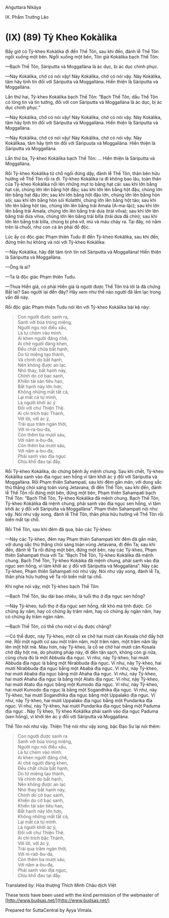 Aṅguttara Nikāya

IX. Phẩm Trưởng Lão

# (IX) (89) Tỷ Kheo Kokàlika

Bấy giờ có Tỷ-kheo Kokàlika đi đến Thế Tôn, sau khi đến, đảnh lễ Thế Tôn ngồi xuống một bên. Ngồi xuống một bên, Tôn giả Kokàlika bạch Thế Tôn:

—Bạch Thế Tôn, Sàriputta và Moggallàna là ác dục, bị ác dục chinh phục.

—Này Kokàlika, chớ có nói vậy! Này Kokàlika, chớ có nói vậy. Này Kokàlika, tâm hãy tịnh tín đối với Sàriputta và Moggallàna. Hiền thiện là Sàriputta và Moggallàna.

Lần thứ hai, Tỷ-kheo Kokàlika bạch Thế Tôn: “Bạch Thế Tôn, dầu Thế Tôn có lòng tin và tin tưởng, đối với con Sàriputta và Moggallàna là ác dục, bị ác dục chinh phục.”

—Này Kokàlika, chớ có nói vậy! Này Kokàlika, chớ có nói vậy. Này Kokàlika, tâm hãy tịnh tín đối với Sàriputta và Moggallàna. Hiền thiện là Sàriputta và Moggallàna.

—Này Kokàlika, chớ có nói vậy! Này Kokàlika, chớ có nói vậy. Này Kokàlikaa, tâm hãy tịnh tín đối với Sàripuuta và Moggallàna. Hiền thiện là Sàriputta và Moggallàna.

Lần thứ ba, Tỷ-kheo Kokàlika bạch Thế Tôn: ... Hiền thiện là Sàriputta và Moggallàna.

Rồi Tỷ-kheo Kokàlika từ chỗ ngồi đứng dậy, đảnh lễ Thế Tôn, thân bên hữu hướng về Thế Tôn rồi ra đi. Tỷ-kheo Kokàlika ra đi không bao lâu, toàn thân của Tỷ-kheo Kokàlika nổi lên những mụt to bằng hạt cải: sau khi lớn bằng hạt cải, chúng lớn lên bằng hột đậu; sau khi lớn lên bằng hột đậu, chúng lớn lên bằng hạt đậu lớn; sau khi lớn bằng hột đậu lớn, chúng lớn lên bằng hòn sỏi; sau khi lớn bằng hòn sỏi Kolatthi, chúng lớn lên bằng hột táo; sau khi lớn lên bằng hột táo, chúng lớn lên bằng trái Amala (A-ma-lặc); sau khi lớn lên bằng trái Amala, chúng lớn lên bằng trái dưa (trái vilva); sau khi lớn lên bằng trái dưa vilva, chúng lớn lên bằng trái billa (trái dưa đã chín); sau khi lớn lên bằng trái billa, chúng bị phá vỡ, mủ và máu chảy ra. Tại đây, nó nằm trên lá chuối, như con cá ăn phải đồ độc.

Lúc ấy có độc giác Phạm thiên Tudu đi đến Tỷ-kheo Kokàlika, sau khi đến, đứng trên hư không và nói với Tỷ-kheo Kokàlika:

—Này Kokàlika, hãy đặt tâm tịnh tín nơi Sàriputta và Moggallàna! Hiền thiện là Sàriputta và Moggallàna.

—Ông là ai?

—Ta là độc giác Phạm thiên Tudu.

—Thưa Hiền giả, có phải Hiền giả là người được Thế Tôn trả lời là đã chứng Bất lai? Sao người lại đến đây? Hãy xem như thế nào người đã lầm lạc trong vấn đề này.

Rồi độc giác Phạm thiện Tudu nói lên với Tỷ-kheo Kokàlika bài kệ này:

> Con người được sanh ra,  
> Sanh với búa trong miệng,  
> Người ngu nói điều xấu,  
> Là tự chém vào mình.  
> Ai khen người đáng chê,  
> Ai chê người đáng khen,  
> Ðều chất chứa bất hạnh,  
> Do từ miệng tạo thành,  
> Và chính do bất hạnh,  
> Nên không được an lạc.  
> Nhỏ thay, bất hạnh này,  
> Chính do cờ bạc sanh,  
> Khiến tài sản tiêu hao,  
> Bất hạnh này lớn hơn,  
> Không những mất tất cả,  
> Lại mất cả tự mình,  
> Là người khởi ác ý  
> Ðối với chư Thiện Thệ.  
> Ai chỉ trích bậc Thánh,  
> Với lời, với ác ý,  
> Trải qua trăm ngàn thời,  
> Với ni-ra-bu-đa,  
> Còn thêm ba mươi sáu,  
> Với năm a-bu-đa,  
> Còn thêm ba mươi sáu,  
> Với năm a-bu-đa,  
> Phải sanh vào địa ngục  
> Chịu khổ đau tại đấy.

Rồi Tỷ-kheo Kokàlika, do chứng bệnh ấy mệnh chung. Sau khi chết, Tỷ-kheo Kokàlika sanh vào địa ngục sen hồng vì tâm khởi ác ý đối với Sàriputta và Moggallàna. Rồi Phạm thiên Sahampati, sau khi đêm gần mãn, với dung sắc thù thắng chói sáng toàn vùng Jetavana, đi đến Thế Tôn; sau khi đến, đảnh lễ Thế Tôn rồi đứng một bên, đứng một bên, Phạm thiên Sahampati bạch Thế Tôn: “Bạch Thế Tôn, Tỷ-kheo Kokàlika đã mệnh chung. Bạch Thế Tôn, Tỷ-kheo Kokàlika đã mệnh chung, phải sanh vào địa ngục sen hồng, vì tâm khởi ác ý đối với Sàriputta và Moggallàna”. Phạm thiên Sahampati nói như vậy. Nói như vậy xong, đảnh lễ Thế Tôn, thân phía hữu hướng về Thế Tôn rồi biến mất tại chỗ.

Rồi Thế Tôn, sau khi đêm đã qua, bảo các Tỷ-kheo:

—Này các Tỷ-kheo, đêm nay Phạm thiên Sahampati khi đêm đã gần mãn, với dung sắc thù thắng chói sáng toàn vùng Jetavana, đi đến Ta; sau khi đến, đảnh lễ Ta rồi đứng một bên, đứng một bên, này các Tỷ-kheo, Phạm thiên Sahampati thưa với Ta: “Bạch Thế Tôn, Tỷ-kheo Kokàlika đã mệnh chung. Bạch Thế Tôn, Tỷ-kheo Kokàika đã mệnh chung, phải sanh vào địa ngục sen hồng, vì tâm khởi ác ý đối với Sàriputta và Moggallàna”. Này các Tỷ-kheo, Phạm thiên Sahampati nói như vậy. Nói như vậy xong, đảnh lễ Ta, thân phía hữu hướng về Ta rồi biến mất tại chỗ.

Khi nghe nói vậy, một Tỷ-kheo bạch Thế Tôn:

—Bạch Thế Tôn, lâu dài bao nhiêu, là tuổi thọ ở địa ngục sen hồng?

—Này Tỷ-kheo, tuổi thọ ở địa ngục sen hồng, rất khó mà tính được. Có chừng ấy năm, hay có chừng ấy trăm năm, hay có chừng ấy ngàn năm, hay có chừng ấy trăm ngàn năm.

—Bạch Thế Tôn, có thể cho một ví dụ được chăng?

—Có thể được, này Tỷ-kheo, một cỗ xe chở hai mươi cân Kosala chở đầy hột mè. Rồi một người cứ sau một trăm năm, một trăm năm, một trăm năm lấy lên một hột mè. Mau hơn, này Tỷ-kheo, là cỗ xe chở hai mươi cân Kosala chở đầy hột mè, do phương pháp này, đi đến tận sạch, không còn gì nữa, cũng chưa đủ là một Abbuda địa ngục. Ví như, này Tỷ-kheo, hai mươi Abbuda địa ngục là bằng một Nirabbuda địa ngục. Ví như, này Tỷ-kheo, hai mươi Nirabbuda địa ngục bằng một Ababà địa ngục. Ví như, này Tỷ-kheo, hai mươi Ababà địa ngục bằng một Ahaha địa ngục. Ví như, này Tỷ-kheo, hai mươi Ahaha địa ngục là bằng một Atato địa ngục. Ví như, này Tỷ-kheo, hai mươi Atato địa ngục bằng một Kumodo địa ngục. Ví như, này Tỷ-kheo, hai mươi Kumodo địa ngục là bằng một Sogandhika địa ngục. Ví như, này Tỷ-kheo, hai mươi Sogandhika địa ngục bằng một Uppalako địa ngục. Ví như, này Tỷ-kheo, hai mươi Uppalako địa ngục bằng một Pundarika địa ngục. Ví như, này Tỷ-kheo, hai mươi Pundarika địa ngục bằng một Paduma địa ngục . Này Tỷ kheo, Tỷ kheo Kokàlika phải sanh vào địa ngục Paduma (sen hồng), vì khởi lên ác ý đối với Sàriputta và Moggallàna.

Thế Tôn nói như vậy. Thiện Thệ nói như vậy xong, bậc Đạo Sư lại nói thêm:

> Con người được sanh ra  
> Sanh với búa trong miệng,  
> Người ngu nói điều xấu,  
> Là tự chém vào mình.  
> Ai khen người đáng chê,  
> Ai chê người đáng khen,  
> Ðều chất chứa bất hạnh,  
> Do từ miệng tạo thành,  
> Và chính do bất hạnh,  
> Nên không được an lạc  
> Nhỏ thay bất hạnh này,  
> Chính do cờ bạc sanh,  
> Khiến do cờ bạc sanh,  
> Khiến tài sản tiêu hao,  
> Bất hạnh này lớn hơn,  
> Không những mất tất cả,  
> Lại mất cả tự mình.  
> Là người khởi ác ý,  
> Ðối với chư Thiện Thệ.  
> Ai chỉ trích bậc Thánh,  
> Với lời, với ác ý,  
> Trải qua trăm ngàn thời,  
> Với ni-rab-bu-da,  
> Còn thêm ba mươi sáu,  
> Với năm a-bu-đa,  
> Phải sanh vào địa ngục,  
> Chịu khổ đau tại đấy.

Translated by: Hòa thượng Thích Minh Châu dịch Việt

These texts have been used with the kind permission of the webmaster of [http://www.budsas.net/](http://www.budsas.net/)

Prepared for SuttaCentral by Ayya Vimala.